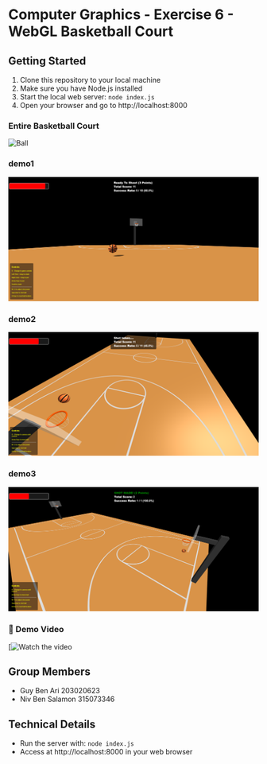# Computer Graphics - Exercise 6 - WebGL Basketball Court

## Getting Started
1. Clone this repository to your local machine
2. Make sure you have Node.js installed
3. Start the local web server: `node index.js`
4. Open your browser and go to http://localhost:8000

### Entire Basketball Court
![Ball](Screenshots/BaseketballCourt.png)

### demo1
![Ball](Screenshots/basketball1.png)

### demo2
![Ball](Screenshots/basketball2.png)

### demo3
![Ball](Screenshots/basketball3.png)

### 🎥 Demo Video

[![Watch the video](https://youtu.be/DztSwigDshw)


## Group Members
- Guy Ben Ari 203020623
- Niv Ben Salamon 315073346

## Technical Details
- Run the server with: `node index.js`
- Access at http://localhost:8000 in your web browser
